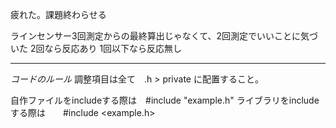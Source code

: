 疲れた。課題終わらせる

ラインセンサー3回測定からの最終算出じゃなくて、2回測定でいいことに気づいた
2回なら反応あり
1回以下なら反応無し

------------------------------------------------------------
_コードのルール_
調整項目は全て　.h > private に配置すること。

自作ファイルをincludeする際は　#include "example.h"
ライブラリをincludeする際は　　#include <example.h>
